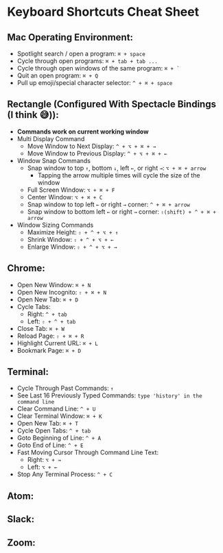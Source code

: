 # Keyboard Shortcuts Cheat Sheet

## Mac Operating Environment:
* Spotlight search / open a program: `⌘ + space`
* Cycle through open programs: `⌘ + tab + tab ...`
* Cycle through open windows of the same program: ``⌘ + ` ``
* Quit an open program: `⌘ + Q`
* Pull up emoji/special character selector: `^ + ⌘ + space`

## Rectangle (Configured With Spectacle Bindings (I think 😅)):
* **Commands work on current working window**
* Multi Display Command
  * Move Window to Next Display: `^ + ⌥ + ⌘ + →`
  * Move Window to Previous Display: `^ + ⌥ + ⌘ + ←`
* Window Snap Commands
  * Snap window to top `↑`, bottom `↓`, left `←`, or right `→`: `⌥ + ⌘ + arrow`
    * Tapping the arrow multiple times will cycle the size of the window
  * Full Screen Window: `⌥ + ⌘ + F`
  * Center Window: `⌥ + ⌘ + C`
  * Snap window to top left `←` or right `→` corner: `^ + ⌘ + arrow`
  * Snap window to bottom left `←` or right `→` corner: `⇧(shift) + ^ + ⌘ + arrow`
* Window Sizing Commands
  * Maximize Height: `⇧ + ^ + ⌥ + ↑`
  * Shrink Window: `⇧ + ^ + ⌥ + ←`
  * Enlarge Window: `⇧ + ^ + ⌥ + →`

## Chrome:
* Open New Window: `⌘ + N`
* Open New Incognito: `⇧ + ⌘ + N`
* Open New Tab: `⌘ + D`
* Cycle Tabs:
  * Right: `^ + tab`
  * Left: `⇧ + ^ + tab`
* Close Tab: `⌘ + W`
* Reload Page: `⇧ + ⌘ + R`
* Highlight Current URL: `⌘ + L`
* Bookmark Page: `⌘ + D`

## Terminal:
* Cycle Through Past Commands: `↑`
* See Last 16 Previously Typed Commands: `type 'history' in the command line`
* Clear Command Line: `^ + U`
* Clear Terminal Window: `⌘ + K`
* Open New Tab: `⌘ + T`
* Cycle Open Tabs: `^ + tab`
* Goto Beginning of Line: `^ + A`
* Goto End of Line: `^ + E`
* Fast Moving Cursor Through Command Line Text:
  * Right: `⌥ + →`
  * Left:  `⌥ + ←`
* Stop Any Terminal Process: `^ + C`

## Atom:

## Slack:

## Zoom:
